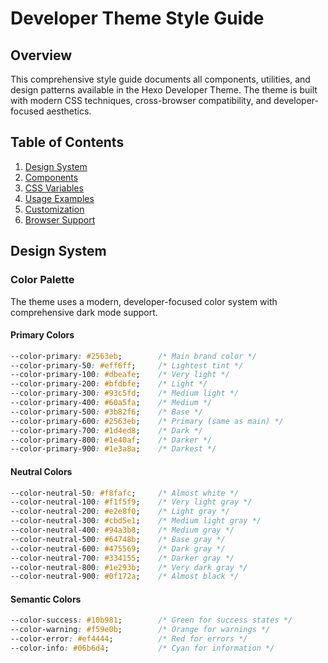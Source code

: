 # Developer Theme Style Guide

## Overview

This comprehensive style guide documents all components, utilities, and design patterns available in the Hexo Developer Theme. The theme is built with modern CSS techniques, cross-browser compatibility, and developer-focused aesthetics.

## Table of Contents

1. [Design System](#design-system)
2. [Components](#components)
3. [CSS Variables](#css-variables)
4. [Usage Examples](#usage-examples)
5. [Customization](#customization)
6. [Browser Support](#browser-support)

## Design System

### Color Palette

The theme uses a modern, developer-focused color system with comprehensive dark mode support.

#### Primary Colors
```css
--color-primary: #2563eb;        /* Main brand color */
--color-primary-50: #eff6ff;     /* Lightest tint */
--color-primary-100: #dbeafe;    /* Very light */
--color-primary-200: #bfdbfe;    /* Light */
--color-primary-300: #93c5fd;    /* Medium light */
--color-primary-400: #60a5fa;    /* Medium */
--color-primary-500: #3b82f6;    /* Base */
--color-primary-600: #2563eb;    /* Primary (same as main) */
--color-primary-700: #1d4ed8;    /* Dark */
--color-primary-800: #1e40af;    /* Darker */
--color-primary-900: #1e3a8a;    /* Darkest */
```

#### Neutral Colors
```css
--color-neutral-50: #f8fafc;     /* Almost white */
--color-neutral-100: #f1f5f9;    /* Very light gray */
--color-neutral-200: #e2e8f0;    /* Light gray */
--color-neutral-300: #cbd5e1;    /* Medium light gray */
--color-neutral-400: #94a3b8;    /* Medium gray */
--color-neutral-500: #64748b;    /* Base gray */
--color-neutral-600: #475569;    /* Dark gray */
--color-neutral-700: #334155;    /* Darker gray */
--color-neutral-800: #1e293b;    /* Very dark gray */
--color-neutral-900: #0f172a;    /* Almost black */
```

#### Semantic Colors
```css
--color-success: #10b981;        /* Green for success states */
--color-warning: #f59e0b;        /* Orange for warnings */
--color-error: #ef4444;          /* Red for errors */
--color-info: #06b6d4;           /* Cyan for information */
